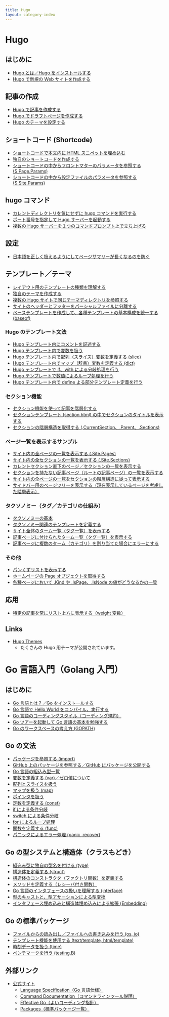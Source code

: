 ```yaml
---
title: Hugo
layout: category-index
---
```


Hugo
====

はじめに
----

* [Hugo とは／Hugo をインストールする](install.html)
* [Hugo で新規の Web サイトを作成する](create-site.html)

記事の作成
----
* [Hugo で記事を作成する](create-page.html)
* [Hugo でドラフトページを作成する](draft.html)
* [Hugo のテーマを設定する](theme.html)

ショートコード (Shortcode)
----
* [ショートコードで本文内に HTML スニペットを埋め込む](shortcode/basic.html)
* [独自のショートコードを作成する](shortcode/create-shortcode.html)
* [ショートコードの中からフロントマターのパラメータを参照する ($.Page.Params)](shortcode/frontmatter-params.html)
* [ショートコードの中から設定ファイルのパラメータを参照する ($.Site.Params)](shortcode/site-params.html)

hugo コマンド
----
* [カレントディレクトリを気にせずに hugo コマンドを実行する](command/source-dir.html)
* [ポート番号を指定して Hugo サーバーを起動する](command/server-port.html)
* [複数の Hugo サーバーを１つのコマンドプロンプト上で立ち上げる](command/multi-server.html)

設定
----
* [日本語を正しく扱えるようにしてページサマリーが長くなるのを防ぐ](settings/japanese.html)

テンプレート／テーマ
----
* [レイアウト用のテンプレートの種類を理解する](layout/template-types.html)
* [独自のテーマを作成する](create-theme.html)
* [複数の Hugo サイトで同じテーマディレクトリを参照する](layout/same-theme-dir.html)
* [サイトのヘッダーとフッターをパーシャルファイルに分離する](template/partial-header.html)
* [ベーステンプレートを作成して、各種テンプレートの基本構成を統一する (baseof)](template/base-template.html)

### Hugo のテンプレート文法
* [Hugo テンプレート内にコメントを記述する](template/comment.html)
* [Hugo テンプレート内で変数を扱う](template/variable.html)
* [Hugo テンプレート内で配列（スライス）変数を定義する (slice)](template/array.html)
* [Hugo テンプレート内でマップ（辞書）変数を定義する (dict)](template/dict.html)
* [Hugo テンプレートで if、with による分岐処理を行う](layout/grammer/if.html)
* [Hugo テンプレートで数値によるループ処理を行う](template/loop.html)
* [Hugo テンプレート内で define よる部分テンプレート定義を行う](template/define.html)

### セクション機能
* [セクション機能を使って記事を階層化する](layout/section.html)
* [セクションテンプレート (section.html) の中でセクションのタイトルを表示する](layout/section-name.html)
* [セクションの階層構造を取得する (.CurrentSection、.Parent、.Sections)](layout/section-hierarchy.html)

### ページ一覧を表示するサンプル
* [サイト内の全ページの一覧を表示する (.Site.Pages)](list/all-pages.html)
* [サイト内の全セクションの一覧を表示する (.Site.Sections)](list/all-sections.html)
* [カレントセクション直下のページ／セクションの一覧を表示する](list/section-children.html)
* [セクションを持たない記事ページ（ルートの記事ページ）の一覧を表示する](list/root-pages.html)
* [サイト内の全ページの一覧をセクションの階層構造に従って表示する](list/page-hierarchy.html)
* [サイドバー用のページツリーを表示する（現在表示しているページを考慮した階層表示）](list/sidebar-menu.html)

### タクソノミー（タグ／カテゴリの仕組み）
* [タクソノミーの基本](taxonomy/basic.html)
* [タクソノミー関連のテンプレートを定義する](taxonomy/template.html)
* [サイト全体のターム一覧（タグ一覧）を表示する](taxonomy/list-all-taxonomies.html)
* [記事ページに付けられたターム一覧（タグ一覧）を表示する](taxonomy/terms-in-page.html)
* [記事ページに複数のターム（カテゴリ）を割り当てた場合にエラーにする](taxonomy/too-many-terms.html)

### その他
* [パンくずリストを表示する](template/breadcrumbs.html)
* [ホームページの Page オブジェクトを取得する](template/homepage.html)
* [各種ページにおいて .Kind や .IsPage、.IsNode の値がどうなるかの一覧](template/page-types.html)

応用
----
* [特定の記事を常にリスト上方に表示する（weight 変数）](weight.html)

Links
----
* [Hugo Themes](https://themes.gohugo.io/)
  - たくさんの Hugo 用テーマが公開されています。

Go 言語入門（Golang 入門）
====

はじめに
----
* [Go 言語とは？／Go をインストールする](go/what-is-go.html)
* [Go 言語で Hello World をコンパイル、実行する](go/hello-world.html)
* [Go 言語のコーディングスタイル（コーディング規約）](go/coding-style.html)
* [Go ツアーを起動して Go 言語の基本を勉強する](go/go-tour.html)
* [Go のワークスペースの考え方 (GOPATH)](go/workspace.html)

Go の文法
----
* [パッケージを参照する (import)](go/import.html)
* [GitHub 上のパッケージを参照する／GitHub にパッケージを公開する](go/github.html)
* [Go 言語の組込み型一覧](go/types.html)
* [変数を定義する (var)／ゼロ値について](go/var.html)
* [配列とスライスを扱う](go/array.html)
* [マップを扱う (map)](go/map.html)
* [ポインタを扱う](go/pointer.html)
* [定数を定義する (const)](go/const.html)
* [if による条件分岐](go/if.html)
* [switch による条件分岐](go/switch.html)
* [for によるループ処理](go/for.html)
* [関数を定義する (func)](go/func.html)
* [パニックによるエラー処理 (panic, recover)](go/panic.html)

Go の型システムと構造体（クラスもどき）
----
* [組込み型に独自の型名を付ける (type)](go/type.html)
* [構造体を定義する (struct)](go/struct.html)
* [構造体のコンストラクタ（ファクトリ関数）を定義する](go/constructor.html)
* [メソッドを定義する（レシーバ付き関数）](go/method.html)
* [Go 言語のインタフェースの扱いを理解する (interface)](go/interface.html)
* [型のキャストと、型アサーションによる型変換](go/cast.html)
* [インタフェース埋め込みと構造体埋め込みによる拡張 (Embedding)](go/embedding.html)

Go の標準パッケージ
----
* [ファイルからの読み出し／ファイルへの書き込みを行う (os, io)](go/file.html)
* [テンプレート機能を使用する (text/template, html/template)](go/template.html)
* [時刻データを扱う (time)](go/time.html)
* [ベンチマークを行う (testing.B)](go/benchmark.html)

外部リンク
----
* [公式サイト](https://golang.org/)
  * [Language Specification（Go 言語仕様）](https://golang.org/ref/spec)
  * [Command Documentation（コマンドラインツール説明）](https://golang.org/doc/cmd)
  * [Effective Go（よいコーディング指針）](https://golang.org/doc/effective_go.html)
  * [Packages（標準パッケージ一覧）](https://golang.org/pkg/)

